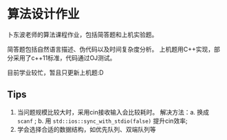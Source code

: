 # 算法设计作业
卜东波老师的算法课程作业，包括简答题和上机实验题。

简答题包括自然语言描述、伪代码以及时间复杂度分析。
上机题用C++实现，部分采用了c++11标准，代码通过OJ测试。

目前学业较忙，暂且只更新上机题:D

## Tips
1. 当问题规模比较大时，采用cin接收输入会比较耗时。
   解决方法：a. 换成 `scanf` ; b. 用 `std::ios::sync_with_stdio(false)` 提升cin效率;
2. 学会选择合适的数据结构，如优先队列、双端队列等
